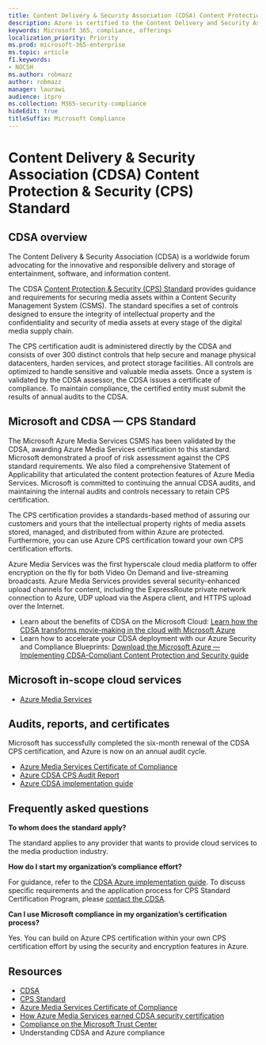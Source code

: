 ```yaml
---
title: Content Delivery & Security Association (CDSA) Content Protection & Security (CPS) Standard
description: Azure is certified to the Content Delivery and Security Association Content Protection and Security standard.
keywords: Microsoft 365, compliance, offerings
localization_priority: Priority
ms.prod: microsoft-365-enterprise
ms.topic: article
f1.keywords:
- NOCSH
ms.author: robmazz
author: robmazz
manager: laurawi
audience: itpro
ms.collection: M365-security-compliance
hideEdit: true
titleSuffix: Microsoft Compliance
---
```


# Content Delivery & Security Association (CDSA) Content Protection & Security (CPS) Standard

## CDSA overview

The Content Delivery & Security Association (CDSA) is a worldwide forum advocating for the innovative and responsible delivery and storage of entertainment, software, and information content.

The CDSA [Content Protection & Security (CPS) Standard](https://aka.ms/cdsa-standard) provides guidance and requirements for securing media assets within a Content Security Management System (CSMS). The standard specifies a set of controls designed to ensure the integrity of intellectual property and the confidentiality and security of media assets at every stage of the digital media supply chain.

The CPS certification audit is administered directly by the CDSA and consists of over 300 distinct controls that help secure and manage physical datacenters, harden services, and protect storage facilities. All controls are optimized to handle sensitive and valuable media assets. Once a system is validated by the CDSA assessor, the CDSA issues a certificate of compliance. To maintain compliance, the certified entity must submit the results of annual audits to the CDSA.

## Microsoft and CDSA — CPS Standard

The Microsoft Azure Media Services CSMS has been validated by the CDSA, awarding Azure Media Services certification to this standard. Microsoft demonstrated a proof of risk assessment against the CPS standard requirements. We also filed a comprehensive Statement of Applicability that articulated the content protection features of Azure Media Services. Microsoft is committed to continuing the annual CDSA audits, and maintaining the internal audits and controls necessary to retain CPS certification.

The CPS certification provides a standards-based method of assuring our customers and yours that the intellectual property rights of media assets stored, managed, and distributed from within Azure are protected. Furthermore, you can use Azure CPS certification toward your own CPS certification efforts.

Azure Media Services was the first hyperscale cloud media platform to offer encryption on the fly for both Video On Demand and live-streaming broadcasts. Azure Media Services provides several security-enhanced upload channels for content, including the ExpressRoute private network connection to Azure, UDP upload via the Aspera client, and HTTPS upload over the Internet.

- Learn about the benefits of CDSA on the Microsoft Cloud: [Learn how the CDSA transforms movie-making in the cloud with Microsoft Azure](https://customers.microsoft.com/story/cdsa-nonprofit-azure-sharepoint-office365-mobility-security-en)
- Learn how to accelerate your CDSA deployment with our Azure Security and Compliance Blueprints: [Download the Microsoft Azure — Implementing CDSA-Compliant Content Protection and Security guide](https://gallery.technet.microsoft.com/Azure-Implementing-CDSA-8087c7a2)

## Microsoft in-scope cloud services

- [Azure Media Services](https://aka.ms/AzureCompliance)

## Audits, reports, and certificates

Microsoft has successfully completed the six-month renewal of the CDSA CPS certification, and Azure is now on an annual audit cycle.

- [Azure Media Services Certificate of Compliance](https://aka.ms/cdsa-cert)
- [Azure CDSA CPS Audit Report](https://aka.ms/AzureCDSACPSAuditReport)
- [Azure CDSA implementation guide](https://aka.ms/AzureCDSAImplementationGuide)

## Frequently asked questions

**To whom does the standard apply?**

The standard applies to any provider that wants to provide cloud services to the media production industry.

**How do I start my organization’s compliance effort?**

For guidance, refer to the [CDSA Azure implementation guide](https://aka.ms/cdsaprotectsecure). To discuss specific requirements and the application process for CPS Standard Certification Program, please [contact the CDSA](https://go.microsoft.com/fwlink/p/?linkid=2099484).

**Can I use Microsoft compliance in my organization’s certification process?**

Yes. You can build on Azure CPS certification within your own CPS certification effort by using the security and encryption features in Azure.

## Resources

- [CDSA](https://www.cdsaonline.org/)
- [CPS Standard](https://aka.ms/cdsa-standard)
- [Azure Media Services Certificate of Compliance](https://aka.ms/cdsa-cert)
- [How Azure Media Services earned CDSA security certification](https://johndeutscher.com/2015/04/14/how-azure-media-services-earned-cdsa-security-certification/)
- [Compliance on the Microsoft Trust Center](https://www.microsoft.com/trust-center/compliance/compliance-overview)
- Understanding CDSA and Azure compliance
